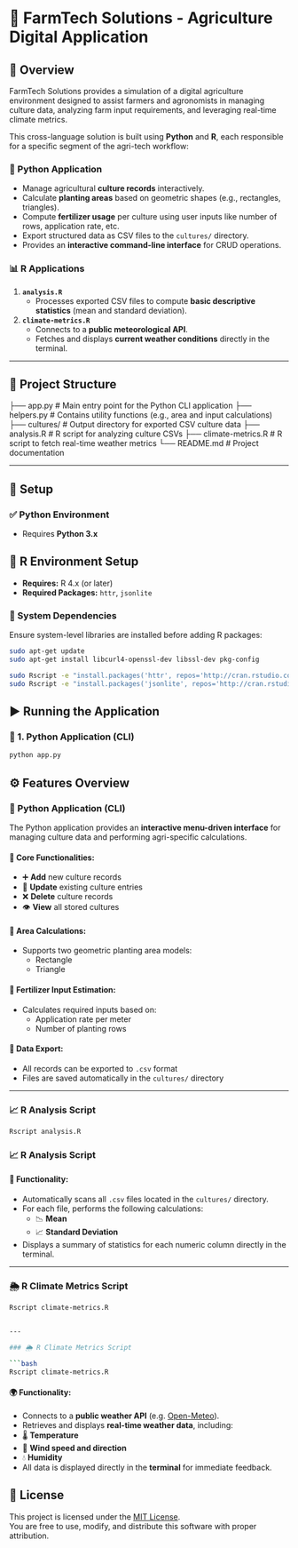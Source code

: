 # 🌾 FarmTech Solutions - Agriculture Digital Application

## 🚀 Overview

FarmTech Solutions provides a simulation of a digital agriculture environment designed to assist farmers and agronomists in managing culture data, analyzing farm input requirements, and leveraging real-time climate metrics.

This cross-language solution is built using **Python** and **R**, each responsible for a specific segment of the agri-tech workflow:

### 🔧 Python Application
- Manage agricultural **culture records** interactively.
- Calculate **planting areas** based on geometric shapes (e.g., rectangles, triangles).
- Compute **fertilizer usage** per culture using user inputs like number of rows, application rate, etc.
- Export structured data as CSV files to the `cultures/` directory.
- Provides an **interactive command-line interface** for CRUD operations.

### 📊 R Applications
1. **`analysis.R`**
   - Processes exported CSV files to compute **basic descriptive statistics** (mean and standard deviation).
2. **`climate-metrics.R`**
   - Connects to a **public meteorological API**.
   - Fetches and displays **current weather conditions** directly in the terminal.

---

## 📁 Project Structure

├── app.py # Main entry point for the Python CLI application
├── helpers.py # Contains utility functions (e.g., area and input calculations)
├── cultures/ # Output directory for exported CSV culture data
├── analysis.R # R script for analyzing culture CSVs
├── climate-metrics.R # R script to fetch real-time weather metrics
└── README.md # Project documentation


---

## 🔧 Setup

### ✅ Python Environment
- Requires **Python 3.x**

## 🧪 R Environment Setup

- **Requires:** R 4.x (or later)
- **Required Packages:** `httr`, `jsonlite`

### 🔧 System Dependencies
Ensure system-level libraries are installed before adding R packages:

```bash
sudo apt-get update
sudo apt-get install libcurl4-openssl-dev libssl-dev pkg-config

sudo Rscript -e "install.packages('httr', repos='http://cran.rstudio.com/')"
sudo Rscript -e "install.packages('jsonlite', repos='http://cran.rstudio.com/')"
```


## ▶️ Running the Application

### 🐍 1. Python Application (CLI)

```bash
python app.py
```

## ⚙️ Features Overview

### 🐍 Python Application (CLI)

The Python application provides an **interactive menu-driven interface** for managing culture data and performing agri-specific calculations.

#### 🧰 Core Functionalities:
- ➕ **Add** new culture records
- 🔄 **Update** existing culture entries
- ❌ **Delete** culture records
- 👁️ **View** all stored cultures

#### 📐 Area Calculations:
- Supports two geometric planting area models:
  - Rectangle
  - Triangle

#### 🌾 Fertilizer Input Estimation:
- Calculates required inputs based on:
  - Application rate per meter
  - Number of planting rows

#### 💾 Data Export:
- All records can be exported to `.csv` format
- Files are saved automatically in the `cultures/` directory

---

### 📈 R Analysis Script

```bash
Rscript analysis.R
```
### 📈 R Analysis Script

#### 🔧 Functionality:
- Automatically scans all `.csv` files located in the `cultures/` directory.
- For each file, performs the following calculations:
  - 📉 **Mean**
  - 📈 **Standard Deviation**
- Displays a summary of statistics for each numeric column directly in the terminal.

---

### 🌦 R Climate Metrics Script

```bash
Rscript climate-metrics.R


---

### 🌦 R Climate Metrics Script

```bash
Rscript climate-metrics.R
```
#### 🌍 Functionality:

- Connects to a **public weather API** (e.g. [Open-Meteo](https://open-meteo.com)).
- Retrieves and displays **real-time weather data**, including:
- 🌡 **Temperature**
- 💨 **Wind speed and direction**
- 💧 **Humidity**
- All data is displayed directly in the **terminal** for immediate feedback.

## 📄 License

This project is licensed under the [MIT License](https://opensource.org/licenses/MIT).  
You are free to use, modify, and distribute this software with proper attribution.
